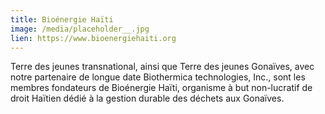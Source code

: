 ```yaml
---
title: Bioénergie Haïti
image: /media/placeholder__.jpg
lien: https://www.bioenergiehaiti.org
---
```

Terre des jeunes transnational, ainsi que Terre des jeunes Gonaïves, avec notre partenaire de longue date Biothermica technologies, Inc., sont les membres fondateurs de Bioénergie Haïti, organisme à but non-lucratif de droit Haïtien dédié à la gestion durable des déchets aux Gonaïves.
